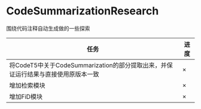 # CodeSummarizationResearch
围绕代码注释自动生成做的一些探索

| 任务 | 进度 |
| --- | --- |
| 将CodeT5中关于CodeSummarization的部分提取出来，并保证运行结果与直接使用原版本一致 | × |
| 增加检索模块 | × |
| 增加FiD模块 | × |
